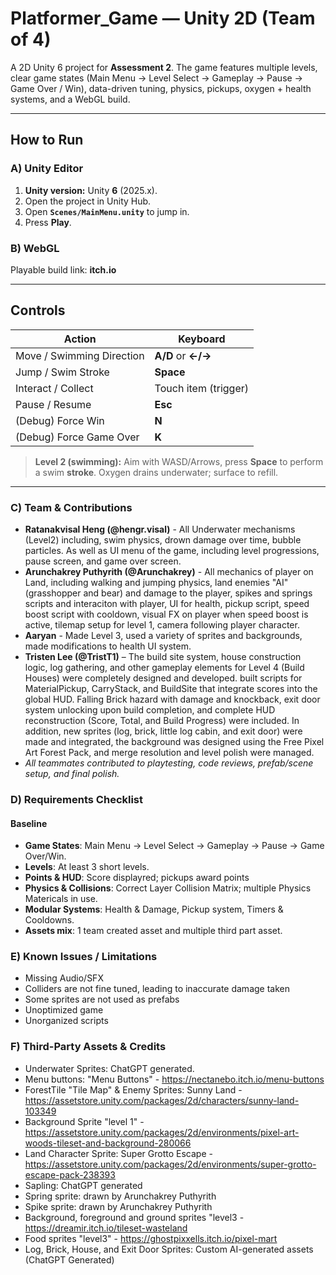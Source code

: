 # Platformer_Game — Unity 2D (Team of 4)

A 2D Unity 6 project for **Assessment 2**. The game features multiple levels, clear game states (Main Menu → Level Select → Gameplay → Pause → Game Over / Win), data-driven tuning, physics, pickups, oxygen + health systems, and a WebGL build.

---

## How to Run

### A) Unity Editor

1. **Unity version:** Unity **6** (2025.x).
2. Open the project in Unity Hub.
3. Open **`Scenes/MainMenu.unity`** to jump in.
4. Press **Play**.

### B) WebGL

Playable build link: **itch.io**

---

## Controls

| Action                    | Keyboard             |
| ------------------------- | -------------------- |
| Move / Swimming Direction | **A/D** or **←/→**   |
| Jump / Swim Stroke        | **Space**            |
| Interact / Collect        | Touch item (trigger) |
| Pause / Resume            | **Esc**              |
| (Debug) Force Win         | **N**                |
| (Debug) Force Game Over   | **K**                |

> **Level 2 (swimming):** Aim with WASD/Arrows, press **Space** to perform a swim **stroke**. Oxygen drains underwater; surface to refill.

---

### C) Team & Contributions

- **Ratanakvisal Heng (@hengr.visal)** - All Underwater mechanisms (Level2) including, swim physics, drown damage over time, bubble particles. As well as UI menu of the game, including level progressions, pause screen, and game over screen.
- **Arunchakrey Puthyrith (@Arunchakrey)** - All mechanics of player on Land, including walking and jumping physics, land enemies "AI" (grasshopper and bear) and damage to the player, spikes and springs scripts and interaciton with player, UI for health, pickup script, speed boost script with cooldown, visual FX on player when speed boost is active, tilemap setup for level 1, camera following player character.
- **Aaryan** - Made Level 3, used a variety of sprites and backgrounds, made modifications to health UI system.
- **Tristen Lee (@TristT1)** – The build site system, house construction logic, log gathering, and other gameplay elements for Level 4 (Build Houses) were completely designed and developed. built scripts for MaterialPickup, CarryStack, and BuildSite that integrate scores into the global HUD. Falling Brick hazard with damage and knockback, exit door system unlocking upon build completion, and complete HUD reconstruction (Score, Total, and Build Progress) were included. In addition, new sprites (log, brick, little log cabin, and exit door) were made and integrated, the background was designed using the Free Pixel Art Forest Pack, and merge resolution and level polish were managed.
- _All teammates contributed to playtesting, code reviews, prefab/scene setup, and final polish._

### D) Requirements Checklist

#### **Baseline**

- **Game States**: Main Menu -> Level Select -> Gameplay -> Pause -> Game Over/Win.
- **Levels**: At least 3 short levels.
- **Points & HUD**: Score displayred; pickups award points
- **Physics & Collisions**: Correct Layer Collision Matrix; multiple Physics Matericals in use.
- **Modular Systems**: Health & Damage, Pickup system, Timers & Cooldowns.
- **Assets mix**: 1 team created asset and multiple third part asset.

### E) Known Issues / Limitations

- Missing Audio/SFX
- Colliders are not fine tuned, leading to inaccurate damage taken
- Some sprites are not used as prefabs
- Unoptimized game
- Unorganized scripts

### F) Third-Party Assets & Credits

- Underwater Sprites: ChatGPT generated.
- Menu buttons: "Menu Buttons" - https://nectanebo.itch.io/menu-buttons
- ForestTile "Tile Map" & Enemy Sprites: Sunny Land - https://assetstore.unity.com/packages/2d/characters/sunny-land-103349
- Background Sprite "level 1" - https://assetstore.unity.com/packages/2d/environments/pixel-art-woods-tileset-and-background-280066
- Land Character Sprite: Super Grotto Escape - https://assetstore.unity.com/packages/2d/environments/super-grotto-escape-pack-238393
- Sapling: ChatGPT generated
- Spring sprite: drawn by Arunchakrey Puthyrith
- Spike sprite: drawn by Arunchakrey Puthyrith
- Background, foreground and ground sprites "level3 - https://dreamir.itch.io/tileset-wasteland
- Food sprites "level3" - https://ghostpixxells.itch.io/pixel-mart
- Log, Brick, House, and Exit Door Sprites: Custom AI-generated assets (ChatGPT Generated)
